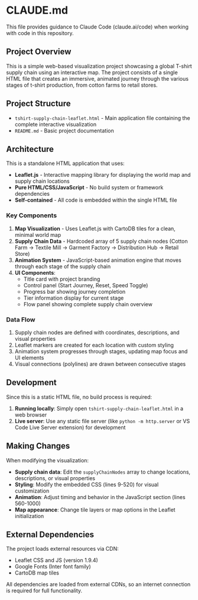 # CLAUDE.md

This file provides guidance to Claude Code (claude.ai/code) when working with code in this repository.

## Project Overview

This is a simple web-based visualization project showcasing a global T-shirt supply chain using an interactive map. The project consists of a single HTML file that creates an immersive, animated journey through the various stages of t-shirt production, from cotton farms to retail stores.

## Project Structure

- `tshirt-supply-chain-leaflet.html` - Main application file containing the complete interactive visualization
- `README.md` - Basic project documentation

## Architecture

This is a standalone HTML application that uses:

- **Leaflet.js** - Interactive mapping library for displaying the world map and supply chain locations
- **Pure HTML/CSS/JavaScript** - No build system or framework dependencies
- **Self-contained** - All code is embedded within the single HTML file

### Key Components

1. **Map Visualization** - Uses Leaflet.js with CartoDB tiles for a clean, minimal world map
2. **Supply Chain Data** - Hardcoded array of 5 supply chain nodes (Cotton Farm → Textile Mill → Garment Factory → Distribution Hub → Retail Store)
3. **Animation System** - JavaScript-based animation engine that moves through each stage of the supply chain
4. **UI Components**:
   - Title card with project branding
   - Control panel (Start Journey, Reset, Speed Toggle)
   - Progress bar showing journey completion
   - Tier information display for current stage
   - Flow panel showing complete supply chain overview

### Data Flow

1. Supply chain nodes are defined with coordinates, descriptions, and visual properties
2. Leaflet markers are created for each location with custom styling
3. Animation system progresses through stages, updating map focus and UI elements
4. Visual connections (polylines) are drawn between consecutive stages

## Development

Since this is a static HTML file, no build process is required:

1. **Running locally**: Simply open `tshirt-supply-chain-leaflet.html` in a web browser
2. **Live server**: Use any static file server (like `python -m http.server` or VS Code Live Server extension) for development

## Making Changes

When modifying the visualization:

- **Supply chain data**: Edit the `supplyChainNodes` array to change locations, descriptions, or visual properties
- **Styling**: Modify the embedded CSS (lines 9-520) for visual customization
- **Animation**: Adjust timing and behavior in the JavaScript section (lines 560-1000)
- **Map appearance**: Change tile layers or map options in the Leaflet initialization

## External Dependencies

The project loads external resources via CDN:
- Leaflet CSS and JS (version 1.9.4)
- Google Fonts (Inter font family)
- CartoDB map tiles

All dependencies are loaded from external CDNs, so an internet connection is required for full functionality.